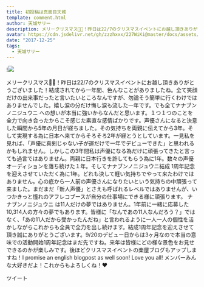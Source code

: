 ```yaml
---
title: 初投稿は真面目天城
template: comment.html
author: 天城サリー
description: メリークリスマス🎁🎄！昨日は22/7のクリスマスイベントにお越し頂きありがとうございました！結成されてから一年間、色んなことがありましたね。全て笑顔だけの出来事だったと言いたいところなんですが、勿論そう...
avatar: https://cdn.jsdelivr.net/gh/zzzhxxx/227WiKi@master/docs/assets/photo/avatar/sally.jpg
date: "2017-12-25"
tags:
  - 天城サリー
---
```


!![](https://cdn.jsdelivr.net/gh/227WiKi/227WiKi-image@master/blog-image/sally-2017-12-25_1.jpg)


メリークリスマス🎁🎄！昨日は22/7のクリスマスイベントにお越し頂きありがとうございました！結成されてから一年間、色んなことがありましたね。全て笑顔だけの出来事だったと言いたいところなんですが、勿論そう簡単に行くわけではありませんでした。嬉し涙の分だけ悔し涙も流した一年です。でも全てナナブンノニジュウニ への想いが本当に強いからなんだと思います。１つ１つのことを全力で向き合ったからこそ感じた素直な感情ばかりです。声優さんになると決意した瞬間から5年の月日が経ちました。その気持ちを両親に伝えてから3年。そして実現する為に日本へ来てからそろそろ2年が経とうとしています。一見私を見れば、「声優に真剣じゃない子が運だけで一年でデビューできた」と思われるかもしれません。しかしこの3年間私は声優になる為だけに頑張ってきたと言っても過言ではありません。両親に日本行きを許してもらう為に1年。数々の声優オーディションを落ち続けた１年。そしてナナブンノニジュウニ結成 1周年記念を迎えさせていただく為に1年。どれも決して軽い気持ちでやって来たわけではありません。心の底から一人前の声優さんになりたいという気持ちの中頑張って来ました。まだまだ「新人声優」とさえも呼ばれるレベルではありませんが、いつかきっと憧れのアフレコブースが自分の仕事場にできる様に頑張ります。 ナナブンノニジュウニ は11人だけの夢ではありません。1年前に一緒に応募した10,314人の方々の夢でもあります。皆様に「なんであの11人なんだろう？」ではなく、「あの11人だから受かったんだね」と言われるように一人一人の個性を活かしながらこれからも全員で全力を出し続けます。結成1周年記念を迎えさせて頂き誠にありがとうございます。9/20のデビュー日からは3ヶ月なので本当の意味での活動開始1周年記念はまだ先ですね。来年は皆様にどの様な景色をお見せできるのかが楽しみです。後ほどクリスマスイベントの楽屋ブログもアップしますね！I promise an english blogpost as well soon! Love you all! メンバーみんな大好きだよ！これからもよろしくね！❤️


ツイート



